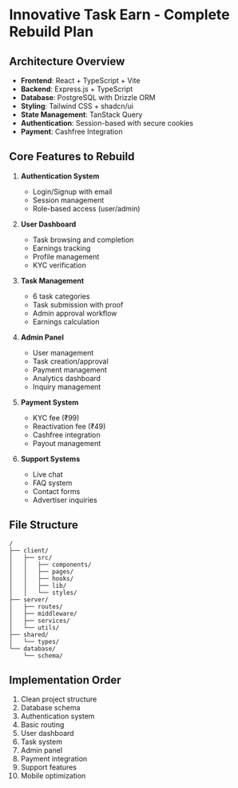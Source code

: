 # Innovative Task Earn - Complete Rebuild Plan

## Architecture Overview
- **Frontend**: React + TypeScript + Vite
- **Backend**: Express.js + TypeScript  
- **Database**: PostgreSQL with Drizzle ORM
- **Styling**: Tailwind CSS + shadcn/ui
- **State Management**: TanStack Query
- **Authentication**: Session-based with secure cookies
- **Payment**: Cashfree Integration

## Core Features to Rebuild
1. **Authentication System**
   - Login/Signup with email
   - Session management
   - Role-based access (user/admin)

2. **User Dashboard**
   - Task browsing and completion
   - Earnings tracking
   - Profile management
   - KYC verification

3. **Task Management**
   - 6 task categories
   - Task submission with proof
   - Admin approval workflow
   - Earnings calculation

4. **Admin Panel**
   - User management
   - Task creation/approval
   - Payment management
   - Analytics dashboard
   - Inquiry management

5. **Payment System**
   - KYC fee (₹99)
   - Reactivation fee (₹49)
   - Cashfree integration
   - Payout management

6. **Support Systems**
   - Live chat
   - FAQ system
   - Contact forms
   - Advertiser inquiries

## File Structure
```
/
├── client/
│   ├── src/
│   │   ├── components/
│   │   ├── pages/
│   │   ├── hooks/
│   │   ├── lib/
│   │   └── styles/
├── server/
│   ├── routes/
│   ├── middleware/
│   ├── services/
│   └── utils/
├── shared/
│   └── types/
└── database/
    └── schema/
```

## Implementation Order
1. Clean project structure
2. Database schema
3. Authentication system
4. Basic routing
5. User dashboard
6. Task system
7. Admin panel
8. Payment integration
9. Support features
10. Mobile optimization